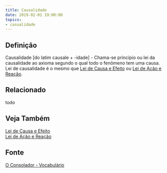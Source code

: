 ```yaml
---
title: Causalidade
date: 2019-02-01 19:00:00
topics:
- casualidade
---
```


## Definição
Causalidade [do latim causale + -idade] - Chama-se princípio ou lei da
causalidade ao axioma segundo o qual todo o fenômeno tem uma causa. Lei de
causalidade é o mesmo que [Lei de Causa e Efeito](/divine-laws/cause-effect) ou
[Lei de Ação e Reação](/divine-laws/action-reaction).

## Relacionado
todo

## Veja Também
[Lei de Causa e Efeito](/divine-laws/cause-effect)  
[Lei de Ação e Reação](/divine-laws/action-reaction)  


## Fonte
[O Consolador - Vocabulário](http://www.oconsolador.com.br/linkfixo/vocabulario/principal.html)


